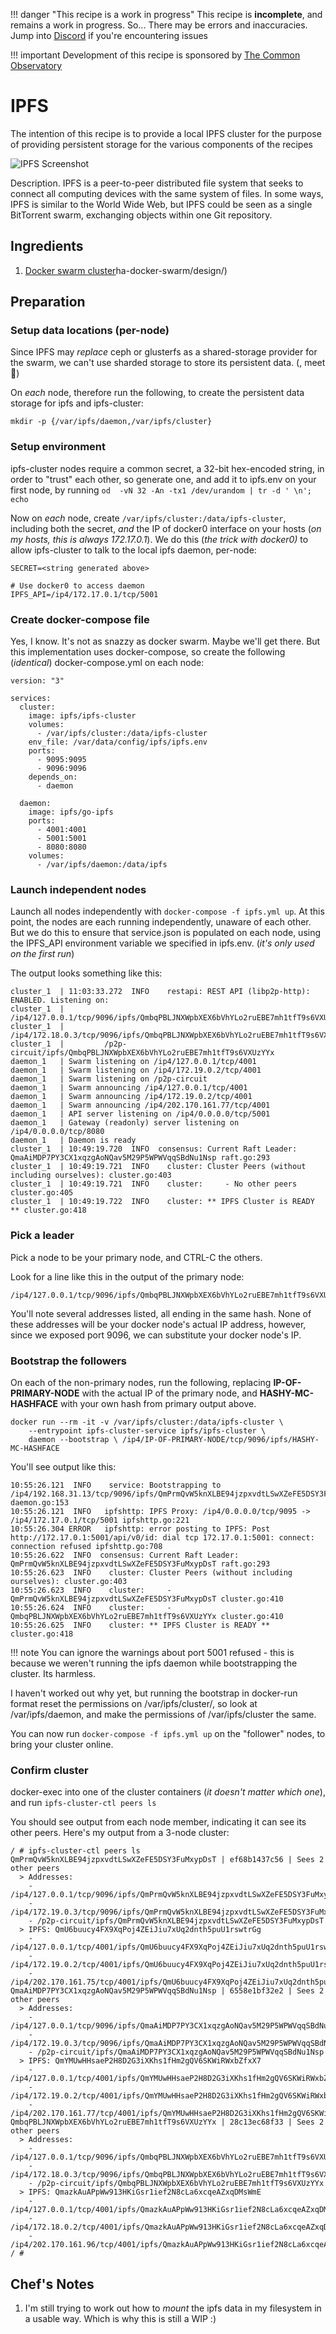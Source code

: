!!! danger "This recipe is a work in progress"
    This recipe is **incomplete**, and remains a work in progress.
    So... There may be errors and inaccuracies. Jump into [Discord](http://chat.funkypenguin.co.nz) if you're encountering issues 

!!! important
    Development of this recipe is sponsored by [The Common Observatory](https://www.observe.global/)
    
# IPFS

The intention of this recipe is to provide a local IPFS cluster for the purpose of providing persistent storage for the various components of the recipes

![IPFS Screenshot](../images/ipfs.png)

Description. IPFS is a peer-to-peer distributed file system that seeks to connect all computing devices with the same system of files. In some ways, IPFS is similar to the World Wide Web, but IPFS could be seen as a single BitTorrent swarm, exchanging objects within one Git repository.

## Ingredients

1. [Docker swarm cluster](https://geek-cookbook.funkypenguin.co.nz/)ha-docker-swarm/design/)

## Preparation

### Setup data locations (per-node)

Since IPFS may _replace_ ceph or glusterfs as a shared-storage provider for the swarm, we can't use sharded storage to store its persistent data. (, meet :egg:)

On _each_ node, therefore run the following, to create the persistent data storage for ipfs and ipfs-cluster:

```
mkdir -p {/var/ipfs/daemon,/var/ipfs/cluster}
```

### Setup environment

ipfs-cluster nodes require a common secret, a 32-bit hex-encoded string, in order to "trust" each other, so generate one, and add it to ipfs.env on your first node, by running ```od  -vN 32 -An -tx1 /dev/urandom | tr -d ' \n'; echo```

Now on _each_ node, create ```/var/ipfs/cluster:/data/ipfs-cluster```, including both the secret, *and* the IP of docker0 interface on your hosts (_on my hosts, this is always 172.17.0.1_). We do this (_the trick with docker0)_ to allow ipfs-cluster to talk to the local ipfs daemon, per-node:

```
SECRET=<string generated above>

# Use docker0 to access daemon
IPFS_API=/ip4/172.17.0.1/tcp/5001
```

### Create docker-compose file

Yes, I know. It's not as snazzy as docker swarm. Maybe we'll get there. But this implementation uses docker-compose, so create the following (_identical_) docker-compose.yml on each node:

```
version: "3"

services:
  cluster:
    image: ipfs/ipfs-cluster
    volumes:
      - /var/ipfs/cluster:/data/ipfs-cluster
    env_file: /var/data/config/ipfs/ipfs.env
    ports:
      - 9095:9095
      - 9096:9096
    depends_on:
      - daemon

  daemon:
    image: ipfs/go-ipfs
    ports:
      - 4001:4001
      - 5001:5001
      - 8080:8080
    volumes:
      - /var/ipfs/daemon:/data/ipfs
```

### Launch independent nodes

Launch all nodes independently with ```docker-compose -f ipfs.yml up```. At this point, the nodes are each running independently, unaware of each other. But we do this to ensure that service.json is populated on each node, using the IPFS_API environment variable we specified in ipfs.env. (_it's only used on the first run_)


The output looks something like this:

```
cluster_1  | 11:03:33.272  INFO    restapi: REST API (libp2p-http): ENABLED. Listening on:
cluster_1  |         /ip4/127.0.0.1/tcp/9096/ipfs/QmbqPBLJNXWpbXEX6bVhYLo2ruEBE7mh1tfT9s6VXUzYYx
cluster_1  |         /ip4/172.18.0.3/tcp/9096/ipfs/QmbqPBLJNXWpbXEX6bVhYLo2ruEBE7mh1tfT9s6VXUzYYx
cluster_1  |         /p2p-circuit/ipfs/QmbqPBLJNXWpbXEX6bVhYLo2ruEBE7mh1tfT9s6VXUzYYx
daemon_1   | Swarm listening on /ip4/127.0.0.1/tcp/4001
daemon_1   | Swarm listening on /ip4/172.19.0.2/tcp/4001
daemon_1   | Swarm listening on /p2p-circuit
daemon_1   | Swarm announcing /ip4/127.0.0.1/tcp/4001
daemon_1   | Swarm announcing /ip4/172.19.0.2/tcp/4001
daemon_1   | Swarm announcing /ip4/202.170.161.77/tcp/4001
daemon_1   | API server listening on /ip4/0.0.0.0/tcp/5001
daemon_1   | Gateway (readonly) server listening on /ip4/0.0.0.0/tcp/8080
daemon_1   | Daemon is ready
cluster_1  | 10:49:19.720  INFO  consensus: Current Raft Leader: QmaAiMDP7PY3CX1xqzgAoNQav5M29P5WPWVqqSBdNu1Nsp raft.go:293
cluster_1  | 10:49:19.721  INFO    cluster: Cluster Peers (without including ourselves): cluster.go:403
cluster_1  | 10:49:19.721  INFO    cluster:     - No other peers cluster.go:405
cluster_1  | 10:49:19.722  INFO    cluster: ** IPFS Cluster is READY ** cluster.go:418
```

### Pick a leader

Pick a node to be your primary node, and CTRL-C the others.

Look for a line like this in the output of the primary node:

```
/ip4/127.0.0.1/tcp/9096/ipfs/QmbqPBLJNXWpbXEX6bVhYLo2ruEBE7mh1tfT9s6VXUzYYx
```

You'll note several addresses listed, all ending in the same hash. None of these addresses will be your docker node's actual IP address, however, since we exposed port 9096, we can substitute your docker node's IP.

### Bootstrap the followers

On each of the non-primary nodes, run the following, replacing **IP-OF-PRIMARY-NODE** with the actual IP of the primary node, and **HASHY-MC-HASHFACE** with your own hash from primary output above.


```
docker run --rm -it -v /var/ipfs/cluster:/data/ipfs-cluster \
    --entrypoint ipfs-cluster-service ipfs/ipfs-cluster \
    daemon --bootstrap \ /ip4/IP-OF-PRIMARY-NODE/tcp/9096/ipfs/HASHY-MC-HASHFACE
```

You'll see output like this:

```
10:55:26.121  INFO    service: Bootstrapping to /ip4/192.168.31.13/tcp/9096/ipfs/QmPrmQvW5knXLBE94jzpxvdtLSwXZeFE5DSY3FuMxypDsT daemon.go:153
10:55:26.121  INFO   ipfshttp: IPFS Proxy: /ip4/0.0.0.0/tcp/9095 -> /ip4/172.17.0.1/tcp/5001 ipfshttp.go:221
10:55:26.304 ERROR   ipfshttp: error posting to IPFS: Post http://172.17.0.1:5001/api/v0/id: dial tcp 172.17.0.1:5001: connect: connection refused ipfshttp.go:708
10:55:26.622  INFO  consensus: Current Raft Leader: QmPrmQvW5knXLBE94jzpxvdtLSwXZeFE5DSY3FuMxypDsT raft.go:293
10:55:26.623  INFO    cluster: Cluster Peers (without including ourselves): cluster.go:403
10:55:26.623  INFO    cluster:     - QmPrmQvW5knXLBE94jzpxvdtLSwXZeFE5DSY3FuMxypDsT cluster.go:410
10:55:26.624  INFO    cluster:     - QmbqPBLJNXWpbXEX6bVhYLo2ruEBE7mh1tfT9s6VXUzYYx cluster.go:410
10:55:26.625  INFO    cluster: ** IPFS Cluster is READY ** cluster.go:418
```

!!! note
    You can ignore the warnings about port 5001 refused - this is because we weren't running the ipfs daemon while bootstrapping the cluster. Its harmless.

I haven't worked out why yet, but running the bootstrap in docker-run format reset the permissions on /var/ipfs/cluster/, so look at /var/ipfs/daemon, and make the permissions of /var/ipfs/cluster the same.

You can now run ```docker-compose -f ipfs.yml up``` on the "follower" nodes, to bring your cluster online.

### Confirm cluster

docker-exec into one of the cluster containers (_it doesn't matter which one_), and run ```ipfs-cluster-ctl peers ls```

You should see output from each node member, indicating it can see its other peers. Here's my output from a 3-node cluster:

```
/ # ipfs-cluster-ctl peers ls
QmPrmQvW5knXLBE94jzpxvdtLSwXZeFE5DSY3FuMxypDsT | ef68b1437c56 | Sees 2 other peers
  > Addresses:
    - /ip4/127.0.0.1/tcp/9096/ipfs/QmPrmQvW5knXLBE94jzpxvdtLSwXZeFE5DSY3FuMxypDsT
    - /ip4/172.19.0.3/tcp/9096/ipfs/QmPrmQvW5knXLBE94jzpxvdtLSwXZeFE5DSY3FuMxypDsT
    - /p2p-circuit/ipfs/QmPrmQvW5knXLBE94jzpxvdtLSwXZeFE5DSY3FuMxypDsT
  > IPFS: QmU6buucy4FX9XqPoj4ZEiJiu7xUq2dnth5puU1rswtrGg
    - /ip4/127.0.0.1/tcp/4001/ipfs/QmU6buucy4FX9XqPoj4ZEiJiu7xUq2dnth5puU1rswtrGg
    - /ip4/172.19.0.2/tcp/4001/ipfs/QmU6buucy4FX9XqPoj4ZEiJiu7xUq2dnth5puU1rswtrGg
    - /ip4/202.170.161.75/tcp/4001/ipfs/QmU6buucy4FX9XqPoj4ZEiJiu7xUq2dnth5puU1rswtrGg
QmaAiMDP7PY3CX1xqzgAoNQav5M29P5WPWVqqSBdNu1Nsp | 6558e1bf32e2 | Sees 2 other peers
  > Addresses:
    - /ip4/127.0.0.1/tcp/9096/ipfs/QmaAiMDP7PY3CX1xqzgAoNQav5M29P5WPWVqqSBdNu1Nsp
    - /ip4/172.19.0.3/tcp/9096/ipfs/QmaAiMDP7PY3CX1xqzgAoNQav5M29P5WPWVqqSBdNu1Nsp
    - /p2p-circuit/ipfs/QmaAiMDP7PY3CX1xqzgAoNQav5M29P5WPWVqqSBdNu1Nsp
  > IPFS: QmYMUwHHsaeP2H8D2G3iXKhs1fHm2gQV6SKWiRWxbZfxX7
    - /ip4/127.0.0.1/tcp/4001/ipfs/QmYMUwHHsaeP2H8D2G3iXKhs1fHm2gQV6SKWiRWxbZfxX7
    - /ip4/172.19.0.2/tcp/4001/ipfs/QmYMUwHHsaeP2H8D2G3iXKhs1fHm2gQV6SKWiRWxbZfxX7
    - /ip4/202.170.161.77/tcp/4001/ipfs/QmYMUwHHsaeP2H8D2G3iXKhs1fHm2gQV6SKWiRWxbZfxX7
QmbqPBLJNXWpbXEX6bVhYLo2ruEBE7mh1tfT9s6VXUzYYx | 28c13ec68f33 | Sees 2 other peers
  > Addresses:
    - /ip4/127.0.0.1/tcp/9096/ipfs/QmbqPBLJNXWpbXEX6bVhYLo2ruEBE7mh1tfT9s6VXUzYYx
    - /ip4/172.18.0.3/tcp/9096/ipfs/QmbqPBLJNXWpbXEX6bVhYLo2ruEBE7mh1tfT9s6VXUzYYx
    - /p2p-circuit/ipfs/QmbqPBLJNXWpbXEX6bVhYLo2ruEBE7mh1tfT9s6VXUzYYx
  > IPFS: QmazkAuAPpWw913HKiGsr1ief2N8cLa6xcqeAZxqDMsWmE
    - /ip4/127.0.0.1/tcp/4001/ipfs/QmazkAuAPpWw913HKiGsr1ief2N8cLa6xcqeAZxqDMsWmE
    - /ip4/172.18.0.2/tcp/4001/ipfs/QmazkAuAPpWw913HKiGsr1ief2N8cLa6xcqeAZxqDMsWmE
    - /ip4/202.170.161.96/tcp/4001/ipfs/QmazkAuAPpWw913HKiGsr1ief2N8cLa6xcqeAZxqDMsWmE
/ #
```


## Chef's Notes 

1. I'm still trying to work out how to _mount_ the ipfs data in my filesystem in a usable way. Which is why this is still a WIP :)